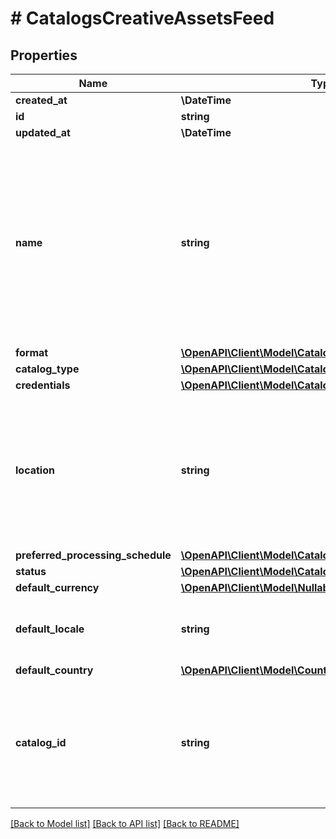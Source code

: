 # # CatalogsCreativeAssetsFeed

## Properties

Name | Type | Description | Notes
------------ | ------------- | ------------- | -------------
**created_at** | **\DateTime** |  |
**id** | **string** |  |
**updated_at** | **\DateTime** |  |
**name** | **string** | A human-friendly name associated to a given feed. This value is currently nullable due to historical reasons. It is expected to become non-nullable in the future. |
**format** | [**\OpenAPI\Client\Model\CatalogsFormat**](CatalogsFormat.md) |  |
**catalog_type** | [**\OpenAPI\Client\Model\CatalogsType**](CatalogsType.md) |  |
**credentials** | [**\OpenAPI\Client\Model\CatalogsFeedCredentials**](CatalogsFeedCredentials.md) |  |
**location** | **string** | The URL where a feed is available for download. This URL is what Pinterest will use to download a feed for processing. |
**preferred_processing_schedule** | [**\OpenAPI\Client\Model\CatalogsFeedProcessingSchedule**](CatalogsFeedProcessingSchedule.md) |  |
**status** | [**\OpenAPI\Client\Model\CatalogsStatus**](CatalogsStatus.md) |  |
**default_currency** | [**\OpenAPI\Client\Model\NullableCurrency**](NullableCurrency.md) |  |
**default_locale** | **string** | The locale used within a feed for product descriptions. |
**default_country** | [**\OpenAPI\Client\Model\Country**](Country.md) |  |
**catalog_id** | **string** | Catalog id pertaining to the feed. If not provided, feed will use a default catalog based on type. |

[[Back to Model list]](../../README.md#models) [[Back to API list]](../../README.md#endpoints) [[Back to README]](../../README.md)
